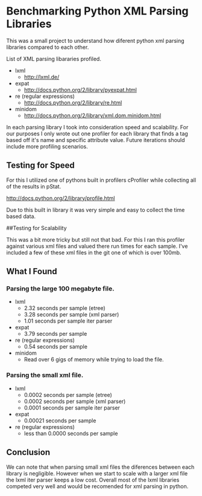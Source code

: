 # Benchmarking Python XML Parsing Libraries

This was a small project to understand how diferent python xml parsing libraries compared to each other.  

List of XML parsing libararies profiled.
* lxml
  * http://lxml.de/
* expat
  * http://docs.python.org/2/library/pyexpat.html
* re (regular expressions)
  * http://docs.python.org/2/library/re.html
* minidom
  * http://docs.python.org/2/library/xml.dom.minidom.html


In each parsing library I took into consideration speed and scalability.
For our purposes I only wrote out one profiler for each library that finds a tag based off it's name and specific attribute value.  Future iterations should include more profiling scenarios. 

## Testing for Speed

For this I utilized one of pythons built in profilers cProfiler while collecting all of the results in pStat.

http://docs.python.org/2/library/profile.html

Due to this built in library it was very simple and easy to collect the time based data.

##Testing for Scalability 

This was a bit more tricky but still not that bad. 
For this I ran this profiler against various xml files and valued there run times for each sample.  I've included a few of these xml files in the git one of which is over 100mb. 



## What I Found

### Parsing the large 100 megabyte file.

* lxml
  * 2.32 seconds per sample (etree)
  * 3.28 seconds per sample (xml parser)
  * 1.01 seconds per sample iter parser
* expat
  * 3.79 seconds per sample
* re (regular expressions)
  * 0.54 seconds per sample
* minidom
  * Read over 6 gigs of memory while trying to load the file.

### Parsing the small xml file.

* lxml
  * 0.0002 seconds per sample (etree)
  * 0.0002 seconds per sample (xml parser)
  * 0.0001 seconds per sample iter parser
* expat
  * 0.00021 seconds per sample
* re (regular expressions)
  * less than 0.0000 seconds per sample

## Conclusion 

We can note that when parsing small xml files the diferences between each library is negligible. However when we start to scale with a larger xml file the lxml iter parser keeps a low cost. 
Overall most of the lxml libraries competed very well and would be recomended for xml parsing in python.

